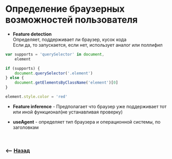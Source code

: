 # Определение браузерных возможностей пользователя

* **Feature detection**  
Определяет, поддерживает ли браузер, кусок кода  
Если да, то запускается, если нет, использует аналог или поллифил

```javascript
var supports = 'querySelector' in document,
    element

if (supports) {
    document.querySelector('.element')
} else {
    document.getElementsByClassName('element')[0]
}

element.style.color = 'red'
```

* **Feature inference** - Предполагает что браузер уже поддерживает тот или иной функционал(не устанавливая проверку)

* **useAgent** - определяет тип браузера и операционной системы, по заголовкам

<br>

### ⟵ **<a href="../../readme.md">Назад</a>**